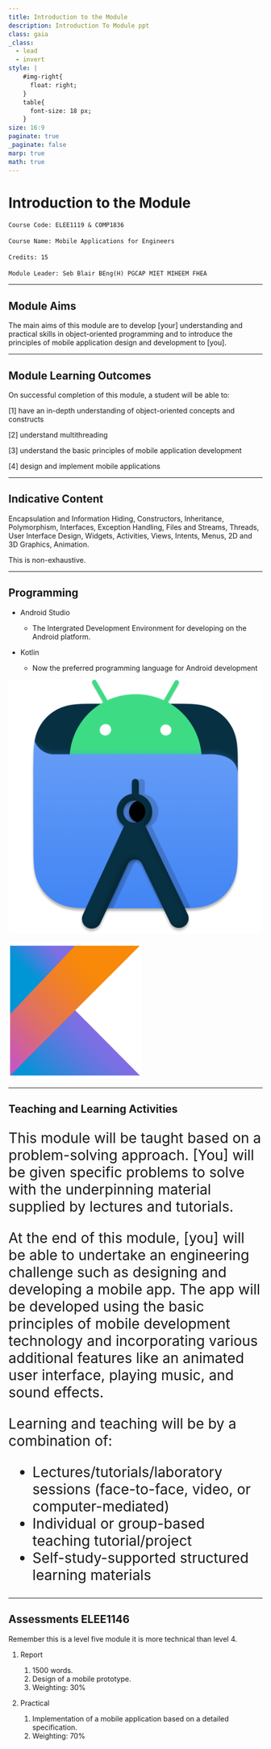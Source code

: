 ```yaml
---
title: Introduction to the Module
description: Introduction To Module ppt
class: gaia
_class:
  - lead
  - invert
style: |
    #img-right{
      float: right;
    }
    table{
      font-size: 18 px;
    }
size: 16:9
paginate: true
_paginate: false
marp: true
math: true
---
```


# Introduction to the Module

    Course Code: ELEE1119 & COMP1836
    
    Course Name: Mobile Applications for Engineers

    Credits: 15

    Module Leader: Seb Blair BEng(H) PGCAP MIET MIHEEM FHEA

---

## Module Aims

The main aims of this module are to develop [your] understanding and practical skills in object-oriented programming and to introduce the principles of mobile application design and development to [you].

---

## Module Learning Outcomes 

On successful completion of this module, a student will be able to:

[1] have an in-depth understanding of object-oriented concepts and constructs

[2] understand multithreading

[3] understand the basic principles of mobile application development

[4] design and implement mobile applications

---

## Indicative Content

Encapsulation and Information Hiding, Constructors, Inheritance, Polymorphism, Interfaces, Exception Handling, Files and Streams, Threads, User Interface Design, Widgets, Activities, Views, Intents, Menus, 2D and 3D Graphics, Animation.

This is non-exhaustive. 

--- 

## Programming

-  Android Studio
   - The Intergrated Development Environment for developing on the Android platform.


-  Kotlin
   -  Now the preferred programming language for Android development

![bg right:40% 40%](../../figures/android_studio.png)

![bg vertical right:40% 40%](../../figures/kotlin_logo.png)

---

## Teaching and Learning Activities

<div style="font-size:28px">

This module will be taught based on a problem-solving approach. [You] will be given specific problems to solve with the underpinning material supplied by lectures and tutorials.

At the end of this module, [you] will be able to undertake an engineering challenge such as designing and developing a mobile app. The app will be developed using the basic principles of mobile development technology and incorporating various additional features like an animated user interface, playing music, and sound effects.

Learning and teaching will be by a combination of:
- Lectures/tutorials/laboratory sessions (face-to-face, video, or computer-mediated)
- Individual or group-based teaching tutorial/project
- Self-study-supported structured learning materials

</div>

---

## Assessments ELEE1146 
Remember this is a level five module it is more technical than level 4.

1. Report 
   1. 1500 words.
   2. Design of a mobile prototype.
   3. Weighting: 30%

2. Practical 
   1. Implementation of a mobile application based on a detailed specification.
   2. Weighting: 70%